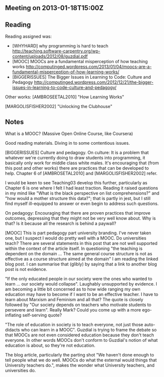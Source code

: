 ## Meeting on 2013-01-18T15:00Z

## Reading

Reading assigned was:
  * [WHYHARD] why programming is hard to teach http://teaching.software-carpentry.org/wp-content/uploads/2012/08/guzdial.pdf
  * [MOOC] MOOCs are a fundamental misperception of how teaching works http://computinged.wordpress.com/2013/01/04/moocs-are-a-fundamental-misperception-of-how-learning-works/
  * [BIGGERISSUES] The Bigger Issues in Learning to Code: Culture and Pedagogy http://computinged.wordpress.com/2012/12/21/the-bigger-issues-in-learning-to-code-culture-and-pedagogy/

Other works:
  [AMBROSEETAL2010] "How Learning Works"

  [MARGOLISFISHER2002] "Unlocking the Clubhouse"

## Notes

What is a MOOC? (Massive Open Online Course, like Coursera)

Good reading materials. Diving in to some contentious issues.

[BIGGERISSUES] Culture and pedagogy. On culture: It is a
problem that whatever we're currently doing to draw students
into programming, it basically only work for middle class white
males. It's encouraging that (from this post and other works)
there are practices that can be developed to help. Chapter 6 of
[AMBROSETAL2010] and [MARGOLISFISHER2002] refer.

I would be keen to see Teaching03 develop this further,
particularly as Chapter 6 is one where I felt I had least
traction. Reading it raised questions in my mind like "What is
the black perspective on list comprehensions?" and "how would a
mother structure this data?"; that is partly in jest, but I
still find myself ill-equipped to answer or even begin to
address such questions.

On pedagogy: Encouraging that there are proven practices that
improve outcomes, depressing that they might not be very well
know about. Why is that? Is it because all the research is
behind a paywall?

[MOOC] This is part pedagogy part university branding. I've
never taken one, but I suspect I would do pretty well with a
MOOC. Do universities teach? There are several statements in
this post that are not well supported within the context of the
article itself. In questioning "the teaching is dependent on
the domain ... The same general course structure is not as
effective as a course structure aimed at the domain" I am
reading the linked blog post. I can summarise that (glibly) by
saying that a link to another blog post is not evidence.

"If the only educated people in our society were the ones who
wanted to learn ... our society would collapse". Laughably
unsupported by evidence. I am becoming a little bit concerned as
to how wide ranging my own education may have to become if I
want to be an effective teacher. I have to learn about Marxism
and Feminism and all that? The quote is closely followed by
"Our society depends on teachers who motivate students to
persevere and learn". Really Mark? Could you come up with a more
ego-inflating self-serving quote?

"The role of education in society is to teach everyone, not just
those auto-didacts who can learn in a MOOC". Guzdial is trying to
frame the debate so that MOOCs are not even considered education
because they don't teach everyone. In other words MOOCs don't
conform to Guzdial's notion of what education is about, so
they're not education.

The blog article, particularly the parting shot "We haven't done
enough to tell people what we do well. MOOCs do what the
external would things that University teachers do.", makes the
wonder what University teachers, and universities do.

